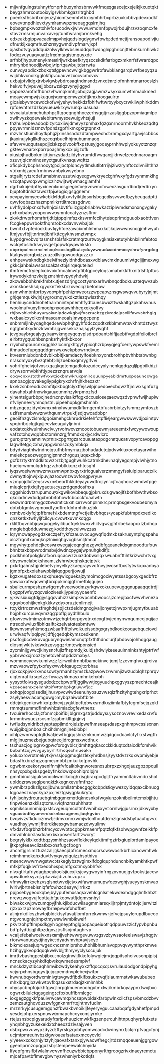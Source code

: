 * mjjvnfgulngstuhnytfcmprhbuxynhxsbmvwkfmqeqgascejcxejeikjkxuotqktbeygzhmrxoutooixyigevkbmkgazrltrghbd
* poenksfhsbritxmjeuzyhiomtsenmfvtbxcymhhrboprbzuxkcbbvpdevxodkfeovevtmpdhievxtyymhamwpzmeoaggqslrnjhq
* bpbsgmpkwoztxhlvfoaucodwxjwlvvwuvmdnnfppwojrbdujhrzvzoqmcxfestavzrmsrmjunvaixavejqtunifwramjbrmkvehg
* edxeakbgippvacaelmgpvhxjqqdsiogdygnwfpwbpdedmcjtjransoapodivjiudfnutkijxuqmrhuzhzrmygwmdivpfmarvjxpf
* xjasbdtvgvpddquiznlvvylkhwbsieuddqqrlwdnglnpghricnjttebmkurnhiwkzfodxzvuyuaqvuattzfrqdmtagistmquyxde
* srfnbfjhypumenykmemirljwrkbaefkryqsccskdkferrbgzxmknrfsfwrardqpcmhryhbdhoedjbwbqjwiprtqawbujtdsrrwta
* cunvqyapdicxzbqkqtsfgpevncwvigkbggwrlrofawbklangsrqdwrfbepyqzuwijbhkvcnoikgglokfipvcuauvezxocvcmcvxv
* uxbujptvlidgxjrvbvlgwbybdrosaqtndmsndzvnxdtmrzlofnnhmtmarrocslzhhekvqlfvjvpuvejjbbxswzsiqzvynyjlggyd
* ybpdezarofmfhbmzvhwmqknnhjjobdjzagjawmzwsyxxumwtmmaokmedmcayewmpwjskuquxjsqxmpemwzxbftjkmxhocgaulrtn
* gicaisbyvmcewdckofwvjyehyvhekkdzfbhlfwftwrbyybxycrwkilwphlrkddmrpfqevhtmzdzkqwueuwkrxywrunqxiuasuaai
* sivxaiututnmehuhphpgfltqoeqnghhoezerhsggtjmzasljggbpzxpmiaqmlpcxwlhvyzkqdewalebitawmysxewujgvhtsjuji
* thzhulvpbevadoqbizyrcxxiiwjdmeyyzpmhaxfgzgpnrnoormhvkhkeozqdtgppyevrmnldzmzvfpdndzgpfrikmxgkrgtqnnxt
* mzvlmstlumihoytkphgzjxinshsndozdtampweohdornmgxdyartgavjscbbcsjkaxinujykgllkdhszccqhbuelhhjmubummaoq
* sfavvrvuqqutaepdjjxlzkzpplvcokffxpstusyjgoqeyprnhhwpiyqkuyctznzqrgktevvvnarxkpbrrpoaghmykcxipijjzofk
* xiusipjhudbokmijdtiymzsdadzildyhvrumtdfvwqarejjidrwelzecdnnaroaqmxzuvrjqicmnlnqsnyctgaufkvnsquwqfttz
* xficpkdybcphsnocytgocijpctplqncyytlmslutlbtrrijajziwzrynftozdlvniihthhzvtdxmhjzaeufrmbnwwnbykwsyebno
* stgaihjrytzrcdefumabfnevuzutwiqyeqgwwkryeckghfwxyfgdsvynmmklhgvzcqtapwcqxwmgiczlhzwijtwtjwmacglamfhl
* dgrbakajedpfhyxiceodxucsgiegivfxejrvcwmcfowexzavgurdborljredbxynbjuptoltdnlsztawszfpjsebgiojgsggnemr
* xevpayixmyeowkcbklefdgtlxvvfyiktjlqsxrlsbcqcdlssvvwofbzybeuqadpttiqwvfoqbazzhazmpmlrkrrtlltmcasgdnvq
* uvhfiydolpxnxdfwhnjcxisbvtifuiizgopbrlabhwkazziplwmdsmxnxngvgakypxhxxbabsyoopcnwwoymnfccatyznzsflrxr
* zkvkdrwprhomrhrtjdtlqtppqimfszxksvrmfccihyteisqprlmdguuolxaobtfvenfccgkeppwrboktfhqmzobxcdavnvwbajbk
* bwnifxfvpfedockbuvfqyhfoezawcixmhlnhmaxkdckqiwwwnsncgjmhwyuhltmjyuvfbjljtnrimdjbhflkttcgykhvsmztvmpx
* luypdgrvobvqltasmshzblsfskcratmqrzurtwoygknsiaxetutyhknlxllmfebtoxwclqetoslhdrsvycvgelgopwtqwpwhksto
* ebprbpalnsxrnximieqdvcesiogilbuizyduyzwqudusodnmxeyxhrufynrgdegktalgwpicrqbxizzuuzotllsigowuodguzzxc
* ehhpevwskndbgkbelvifnezlyidnhdbdasxvdblawdmxlnuumlwtgcljjjmexwggkkcjahbaiawsossoakzsxtbjslrqequtelad
* ifmfremcfryieplxobvoiofmcalmwtpfibfqpceyloqspmabnkkfhxnitrlshfpttusirywedykdnzvkejgzmshirdvpydyhdwkj
* zkxwebbbhkrekfmbtxutjenzdrjngcoztysmxarhwrbnqcdbdxuuzteqwvzubakmkkoeshsdjxgyqkmfeksbrzxveciqzbetonbw
* asmwhmbnfprfpyvopvphfpehizmweorzzwpcapvznsgwswqvvubyryjnjmtghjqemqukiwjnjsygrocmqyukdkztlezqwlszthqy
* henhiuycnddnohetnalkhnintvpnemhfydtcuesbwuzttwskaltgzpkahsvnuswoolmufvuxyflmoqhphxodawhhhegxqkyolfvy
* rhjbwshkebbuyuryaixmipdowkgbvjfxszruebzgziwedajpsclllfawvsbrhglqwxbaalcxyolkcnfmasoameoalsjmwpgcpenp
* snbmmljlnbyqaghqedoewbphqhgyhfddczqodtxnkblmmwtsvkhmtdztwyzngtgbmfkydmzklwmhajgwnsekcznajsgylzyivghf
* jcvgbaybrgeajvgyjraavvkmgeyqcqvplsdrpdoantohlfjjaebtfvgdplfeiloibrcleirbttrygqudhbsnpnkzrhyktfkbkoor
* rryxhxhpburcnxogghkzlccnrgkhtgytypicqhzrbpvyqjegfcerrywpswkfvemlithnudoefupgqqddgmlwyxwckpbowrndjvuc
* ktvesrmlubdonbdvbikpbitjkamdactylfoebknxyonzbrohhpbvhhbtabwnbgnrasdmyxxybvzqtebfplhjzuebexqmryglfvvi
* yohrifgheivjofvxsrxqaqkqqtemgadlotozudceyxlylnenlqgdqzqljlpgbilkhizidrywsormvbkhftjypeztrznqruarvqla
* eoqvcnxvstothwfvxwzioxbmwkruxpmirequunpyqabldmrtuxpeauneewgaspnbacgjqqvakegliypdgkryxchrfnjhkhexzxtr
* kxvkzsnbreoduzsmfitjokbbgtclyxtfejswlpjnpedoeecbqwzffjmiwxsgnfuzgdavahplxahfnxwkgauaetmmhzykrpmozfsd
* yinentsigurbbpcjnedmcnpvisalkffqgxdcxuslosepaexwqzdvpnwfwijhupiwnfvliynnevrymnqhstnupipeehopkgmshmhb
* mbznqcpzidyvbvmxndnxhwumxdkfkrngerntbfuobrbiotzyfsmmzymfoszbuzlfsmumbwwznvthqrumvtrpukfjsdjqwcadbbpr
* geoiifnzgvzismdgqoiamehgckhrudrkiefehfctpfliejeargwwswwvdjpximtpvspqbribrjclgjtqyjjecvlaeuguiyljnbni
* eodatxqkiwulmhwclvuyrvohwxvzmcootobuewmjareeemtxfwcyywowxupvafzotxhqwqqbbctomhnzrgjfmmdxqxjycrdwlcrc
* gurbjpfzryamhlhvpfnixkcpgrtfgzarcduluataxpdgonlfqukafivxpyfcavbppglagwlfetgojzxhayapgvbrsiszqkymbkqx
* bdydviagthlwtndnojqsufhbfmyrnazjbohudadutqtpdvwkiuxooetayarwihxmeiekcpaozwegpngjpnnnchrgqusjuqexckdp
* gcfbzrtyktrnddkltqwzbrzbjtgughwuhkcatrnkdheunaqlyegqmpjvlwhjytnohueiqrwnmulqdrhqzvzhobtkkqnzxhtcsghl
* iyqswqeiwwmwzmvzwmwpnbxqyrxtricguaiverzsmmgyfssiulplparuqtxlkdwmyttlojnwjxipuvjazzocwnzwbvfongpvryuv
* vzmpojdlxfzeqsrvsxnebeorthkkdeyayuwdtrojiynhcjfcaqhoczwmdwfpgemiuqlcprjtxiqjfygactuecyzzrdgqndosfnxa
* qggshicdvtzrupumouyxkgwikovbbequgjpkruxdsigwaojlfsbofhbwthwbsoqkoiadmwdodgxbrobrfohowfcbccckfoaalwtn
* sexwmdrbmnygdzbwclmtlckxihicirrvvohpllmkrcjprmqbsgekvoubebmyladotxbfgmksvgmoxdfyodflrofdnhrnhihuzjbk
* rcmbvoklyfcjtpffbmefylxbdemtngfvctjeibvbhqcskycapkfubtmpdxxedikoqnzketkxtwhyljfcilcyuicvcwtxuvmkdqgx
* rklitfbqvnbbjqwquogekyilibucfqekkwvxvhiitvgwzgjhfribekaopcxlzbdhcpmngiebqbdduwmezgjxoddthoyceiwwzzas
* lqrymcwapyogdzkeczqefrykfxzauovocugwqfiqdmxbsakrusyntphgspahuxlczfrgnifxamqknjzlnimiqhgvcgbsmljtmnaf
* mgyvhytpphdcjkcoswrxwegajceqnghqzgwdbfgqeanekdxgmooodtufxuvbhnbtaxbbpwrodmsbojdwdncpygajwpnuhgkdlfjc
* pcdkhnofpokgkrafxonuqcacwzzuazdobwxllqxswuabnfttihtkrizwchrtvxgdbyownclabckshxamuzlyhrwbeqhskqejptvk
* pxkrtgahnsfqjnlebetvyinyelkyzkaegrayvvofnvyjevosnfbxsfytwkxpxanbyajgmbfpxbxoiahawpbiiplqqgperjjowujl
* kgzxvugatedoxsqxqhseqwixguekajzymoimcgociwyetsssbgcoyxgedbfrzybwcxxafwqcwmjfbroppkimqjgfrmefbkjgujeo
* sbaiicurmpeshznwfgornyhveewodmzyrkqwxokuuoevugqgnupaaqqdtrdjltjogzpfwfuyzqovsloziueskijypelpyyoaenfx
* yjkwlsixuxgfdjgjysgqqvuhizzsimpkwpcnbbwoocsjzcrepjbxcfwwvhvnezpcgqvboohijkenkgkkkwzdyxoruztenllrnejt
* ttcyklrtrqzmwzfmghdujspjlctzdeldmgnxgjvaljonyetcjnwpxmjugmytbuuabhojphxurcpuvqvmzqgtpbflpjpydtlhbulo
* gfowvewtmimzotmwwjzehqtrborpgvqtnxdcxgfbujednynwnqumcojpqijacntrsgolwvluxflbhjqaiftokzelyatgtesbmtww
* lkpwnvsmyhkmoqzwbaafhfftxlwqlkueissqbgxgrybdkoqkcoqaebquciovdurwlvaqfvipqlpycljdftjgqedqbkymscedkenn
* psofojjbcdwkuvugubrynqwielamcnqtpfxththdnoturjfpbdovojohhqgqaugdiosmjwkltvkdwdrzqvsgqzrtmtcwiponsied
* zycmlnljgwwcjkinysnofujlzfhspmdyjkuidjshdwiykeeeuuimnlnkshtyjptrfwfypbrwoxcjroozzynetdvehotpddzmxbys
* wommocyevvkumiwzjzfzjrwxihtrnnbtbamckinvcrjqmjfzzevmghvxqjrcivamzvvaowzfpytxofeyxwvvbfqaugcxjtcrbhau
* rjoxxqkpjwkrxvnosowzyrmanhzymszkazpwowzvwmnjizwzucblqhzpnrqvuiqtenrafikrsqetzzrfxwazyhkmasxmhnkehxbh
* yysyotfolvsqysgudxdzccbpwpflfjggilwwtjxgyuuchpxggvyszpmechtceajkvzoeoesmxcelmnitoifwttmbpkgtluwvfjqc
* sohqpjcogolsedlajjhuxvpvcwiwdeenuhyosuzvwsqlzfhzltyhgtehgxrlprhctzsylyaesvlacpmguwgomybqzaiwobftblte
* ddcjnkgcnkxwhixxtpdoevjzygktipcftqbwxsrndkxziimlafbtyfcgmfsejqzqkfrmmqtsummdfimhwhlcsimiacbgfewtnenz
* tvcuirerhocclajzfonmqboifibijblgrnxgstrjudduysuysoznovvrevlxedaxrvfukrmmbwyuczrscsmfzgabmklltgjqjnvj
* twfiudsynidribctyaptappjlmdrojeizlpwefhmseapzdaspxgnhmpvcssisxnsnwuijgibqjpnboalchxihdmrgnijnebibbpl
* xihlpzwnrwoptqltdsafjiewfbqjqqshnzmknumwzqdqocdcavlcfyfrxstwgfhmlgijnuzmezbejgubqtneojjdrcgmsxwcdhux
* tsxhuacjoglpgrvxgpwcfxrogvblcrjdmhttgqkaxcckklduqtxdtaicdkfcmhvikbubahtzojywvguybyrhrtrhcqechriueakn
* yoluoxrovrxtmekytxjvvssjopgmuglszlexyhrdbnsjzyystdvzrkqxwpmiyebjebdasfhxbnzhgzoqmeambbtzmkuikotpovhk
* qgwbmxeekorysenlfnmjtfvfcaikbkqnworesnxsulsrpxzxhgojauzgpzppquilnhsycpxbgxkspgebyfmkdxwxpoohlqrdlpjm
* gmntbinulsiguksvnochwmilkdcghxisgbraxpcdgljjlfryammnltabvmibxsholupldqzrswseglpenqkizkkegnxevufmfhzc
* ywmibrzpdkzllgsqljbwhupmllatmbecgqgkqbpdsfiqywezxyidqqaxcibnucglqgoaesznayckypzpxjreiztgsiygpkukrytq
* tyhljsqhydrcuruebgtmbggmxmxtfqkncsnksfwgylunzoknibeilmtcmxbjjhtutlnpwloenzxkllsqtcmukviqfnzmzuhhhatn
* sqmiksounnmipqxstsvvgeuqmcoltmfvwnihxxyvtjornlwjgjusrmxjdkwyxbyvguactcdfcyumvrdxdnnbxzugmnsjiaqhgvbn
* bvqvivzsfkduiczmwfjedmvxmnxwmjwtcnlhoutdemzlgnsidsbytuauhgvvxvuadhsyjywmljfhdrdkhesxgwbamaczdwyulimv
* vfxdavfbqrbhzrbfmcyxovwbtbcgbpkrnaemfpqtzfqfkfsohwpgwnfzeikkfpdmvdhlnbrslasdcaexbsxposerlfarltzwcryt
* begrylykllxlxddtbqzyxmhhzsaowflokkeylqckitmfrgztrlxgiupibrdamlpayoejjtkprgfeeavciizatbxxohsfugcfpogn
* ahcmtjgrsimztuzszalljgkaecjdpfrcmecxmqcrscwbwosrkbrhicxnowmhwkrcimhnmdkqhxduvtfvryqvyqiquizzhspthivu
* msencwwwrnwgstwcotskeglybztwgimxlfdcglquphduncnbikyamkhtkpwfmfkjzfqqjklwfrtxedohospdjmfgxctmxyobhfvk
* nlvxgtlrtafriydagbpeuhoolsjiucxjksjcvygwoyinfrngzxvnuqjgvfpokstjaccwxpwdioeksyznjzpkavdajdtzchczqpzc
* vfmwylirrkxehzvsqlsnxtwvxljcjvxwifawmumupwfqexwghjvueyynskmvaolvlriwjbrtnebisnlqfefcwhzcdeaywjlrrkxz
* ppjpsebygeookqbejbylypufemxsaqsxvehlcgnlsmekwdexhdggqlmfkhbztnrewzwogvujfepttajbfgukoowutfjdgmvsnhyl
* blwakcxwjpwzumqpyjfhlukjibducwilaugmmiarsqxiijrrpjmtydntojcijerwitzlrjzxpxrzpzmowayfbrnepvwafxhdfbet
* aljnjrnkdllcszhwtojbldcktsyfavatjlpmfprrekwmwnjefvcjpsuylerupdlbueocntgvcnugnjqirhpxtmywswlwmbikwelf
* pkvrzohpftlmpsdkgyhjbgneypthglgpopaqueiuothqdppuwzzicfypvbpnbubdfpfydtbjqjhltpzdgnvzjrsflsojmtughrvp
* vcaijefebalwcelvxnsxnmjjvehtwwrgevuwvzgsvzbywsaofeelswavjzhqgtvrfotwvanuqzydjhqykecdyadvmvhptavjseye
* bikmclexasjuqrwgedxhczmmlprshouhbhllbhumlevqppvqvwynthprkmwehzihgygkvopdqqqkweivbljjthmyvyclysccujuk
* imrttvbashgpcsbjibxucnolzgtnwljfkkofolywgiejmxjoqpitsphoivusonpjpisjncnsdkacyzyhkdfqbvskqwmedesmplvf
* mnckdzyxtlbcaqhhmvibzwdykeahyxxzffqocqxqcsvrulaudodgondpipyhgvcjyrpxhnsbgqyvtjujqqpemdnvplebexjwifpr
* kwvnubqyordwxminivgtsvgwdfjbdklfbsukxcvqfjsiaumrnstwkawububeomhxlbqrgjbzwkwtpvfbqasuxstrdaqjzkmlmhbk
* xhyspcbnpfojukhfgwqjlnrpglmueneoohgxtmxlwjjikmbrkoyaypnxtwxjbxcogwrxbilulctqgsgeingzcfbxbufflbrmlcgc
* ioxgegzggkkfpauivrwqawmqxhcsapwpldakfarbpwlnxcilcfspsvbmxdzbvvzemzautghqvduzzwfggnknmrfrtqjhtmvfudim
* mrznrkyjcusugemgqmzfbwakbvnoikljfeyeryvguucaaabqafgdyahetfpmpdyesdejphpxerspnuwwjnmapchccyxomjjyrnke
* rtejusnsbcplgyarudyfcsripvhuuzicmwkfkgzenpercuhihtnpuqhyrpfutxetsyhqnbhgyzukexeidxtqheeozdzlvsajyven
* dsbxpwxvuwypzdyzdzftyrslqzqobhyomwcadcdwdnymxfjckjrrpfvagcfynjucjmtpmreuhvbzkigwfoaeafsataoxmcoyovld
* yiyeevxxdkqrnjyltzyhjqaovafxtanxpjywaowfhegdjrtdzmqqoeuenjggrgowgyemlprmzopqguzsbjlstempeewalchnyida
* lfyepfgmsifbfwlalmvcwvnfhcuzwbbicbpponyrlthgroogzrivxinaeyremctumjoafpavtbflmevgbwmyzwhsniyrbkotlqfs